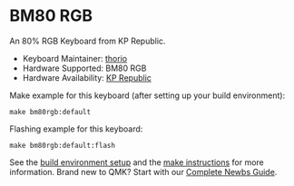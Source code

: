 # BM80 RGB

An 80% RGB Keyboard from KP Republic.

* Keyboard Maintainer: [thorio](https://github.com/yourusername)
* Hardware Supported: BM80 RGB
* Hardware Availability: [KP Republic](https://kprepublic.com/products/bm80rgb-bm80-rgb-80-hot-swappable-custom-mechanical-keyboard-pcb-programmed-qmk-via-firmware-full-rgb-switch-underglow-type-c)

Make example for this keyboard (after setting up your build environment):

    make bm80rgb:default

Flashing example for this keyboard:

    make bm80rgb:default:flash

See the [build environment setup](https://docs.qmk.fm/#/getting_started_build_tools) and the [make instructions](https://docs.qmk.fm/#/getting_started_make_guide) for more information. Brand new to QMK? Start with our [Complete Newbs Guide](https://docs.qmk.fm/#/newbs).
